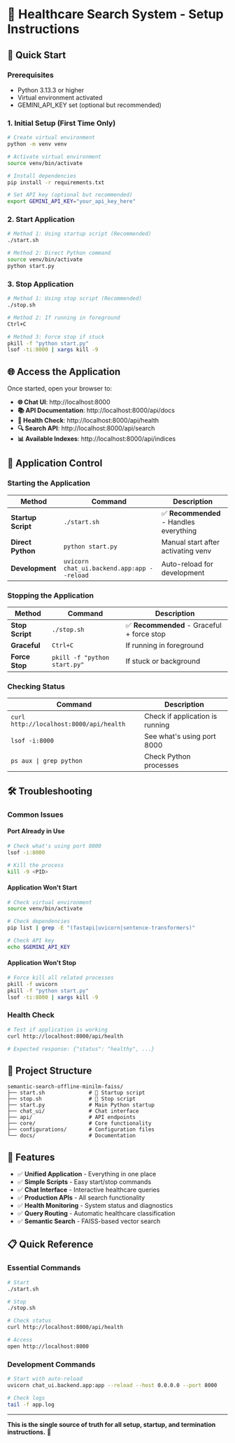 # 🏥 Healthcare Search System - Setup Instructions

## 🚀 Quick Start

### Prerequisites
- Python 3.13.3 or higher
- Virtual environment activated
- GEMINI_API_KEY set (optional but recommended)

### 1. Initial Setup (First Time Only)
```bash
# Create virtual environment
python -m venv venv

# Activate virtual environment
source venv/bin/activate

# Install dependencies
pip install -r requirements.txt

# Set API key (optional but recommended)
export GEMINI_API_KEY="your_api_key_here"
```

### 2. Start Application
```bash
# Method 1: Using startup script (Recommended)
./start.sh

# Method 2: Direct Python command
source venv/bin/activate
python start.py
```

### 3. Stop Application
```bash
# Method 1: Using stop script (Recommended)
./stop.sh

# Method 2: If running in foreground
Ctrl+C

# Method 3: Force stop if stuck
pkill -f "python start.py"
lsof -ti:8000 | xargs kill -9
```

## 🌐 Access the Application

Once started, open your browser to:
- **🌐 Chat UI**: http://localhost:8000
- **📚 API Documentation**: http://localhost:8000/api/docs
- **💚 Health Check**: http://localhost:8000/api/health
- **🔍 Search API**: http://localhost:8000/api/search
- **📊 Available Indexes**: http://localhost:8000/api/indices

## 🔧 Application Control

### Starting the Application
| Method | Command | Description |
|--------|---------|-------------|
| **Startup Script** | `./start.sh` | ✅ **Recommended** - Handles everything |
| **Direct Python** | `python start.py` | Manual start after activating venv |
| **Development** | `uvicorn chat_ui.backend.app:app --reload` | Auto-reload for development |

### Stopping the Application
| Method | Command | Description |
|--------|---------|-------------|
| **Stop Script** | `./stop.sh` | ✅ **Recommended** - Graceful + force stop |
| **Graceful** | `Ctrl+C` | If running in foreground |
| **Force Stop** | `pkill -f "python start.py"` | If stuck or background |

### Checking Status
| Command | Description |
|---------|-------------|
| `curl http://localhost:8000/api/health` | Check if application is running |
| `lsof -i:8000` | See what's using port 8000 |
| `ps aux \| grep python` | Check Python processes |

## 🛠️ Troubleshooting

### Common Issues

#### Port Already in Use
```bash
# Check what's using port 8000
lsof -i:8000

# Kill the process
kill -9 <PID>
```

#### Application Won't Start
```bash
# Check virtual environment
source venv/bin/activate

# Check dependencies
pip list | grep -E "(fastapi|uvicorn|sentence-transformers)"

# Check API key
echo $GEMINI_API_KEY
```

#### Application Won't Stop
```bash
# Force kill all related processes
pkill -f uvicorn
pkill -f "python start.py"
lsof -ti:8000 | xargs kill -9
```

### Health Check
```bash
# Test if application is working
curl http://localhost:8000/api/health

# Expected response: {"status": "healthy", ...}
```

## 📁 Project Structure

```
semantic-search-offline-minilm-faiss/
├── start.sh              # 🚀 Startup script
├── stop.sh               # 🛑 Stop script
├── start.py              # Main Python startup
├── chat_ui/              # Chat interface
├── api/                  # API endpoints
├── core/                 # Core functionality
├── configurations/       # Configuration files
└── docs/                 # Documentation
```

## 🎯 Features

- ✅ **Unified Application** - Everything in one place
- ✅ **Simple Scripts** - Easy start/stop commands
- ✅ **Chat Interface** - Interactive healthcare queries
- ✅ **Production APIs** - All search functionality
- ✅ **Health Monitoring** - System status and diagnostics
- ✅ **Query Routing** - Automatic healthcare classification
- ✅ **Semantic Search** - FAISS-based vector search

## 📋 Quick Reference

### Essential Commands
```bash
# Start
./start.sh

# Stop
./stop.sh

# Check status
curl http://localhost:8000/api/health

# Access
open http://localhost:8000
```

### Development Commands
```bash
# Start with auto-reload
uvicorn chat_ui.backend.app:app --reload --host 0.0.0.0 --port 8000

# Check logs
tail -f app.log
```

---

**This is the single source of truth for all setup, startup, and termination instructions.** 🎉

